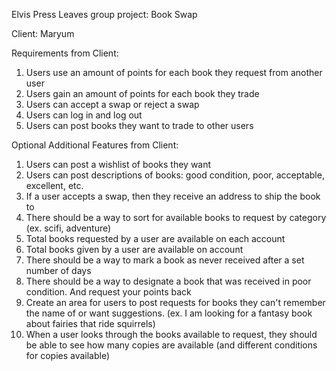 Elvis Press Leaves group project: Book Swap

Client: Maryum


Requirements from Client:
1. Users use an amount of points for each book they request from another user
2. Users gain an amount of points for each book they trade
3. Users can accept a swap or reject a swap
4. Users can log in and log out
5. Users can post books they want to trade to other users

Optional Additional Features from Client:
1. Users can post a wishlist of books they want
2. Users can post descriptions of books: good condition, poor, acceptable, excellent, etc.
3. If a user accepts a swap, then they receive an address to ship the book to
4. There should be a way to sort for available books to request by category (ex. scifi, adventure)
5. Total books requested by a user are available on each account
6. Total books given by a user are available on account
7. There should be a way to mark a book as never received after a set number of days
8. There should be a way to designate a book that was received in poor condition. And request your points back
9. Create an area for users to post requests for books they can't remember the name of or want suggestions. (ex. I am looking for a fantasy book about fairies that ride squirrels)
10. When a user looks through the books available to request, they should be able to see how many copies are available (and different conditions for copies available)
